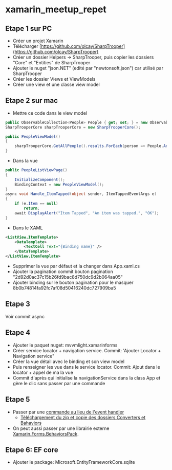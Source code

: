 # xamarin_meetup_repet

## Etape 1 sur PC

- Créer un projet Xamarin
- Télécharger [https://github.com/olcay/SharpTrooper](https://github.com/olcay/SharpTrooper)
- Créer un dossier Helpers -> SharpTrooper, puis copier les dossiers "Core" et "Entities" de SharpTrooper
- Ajouter le nuget "json.NET" (edité par "newtonsoft.json") car utilisé par SharpTrooper
- Créer les dossier Views et ViewModels
- Créer une view et une classe view model

## Etape 2 sur mac

- Mettre ce code dans le view model

```c#
public ObservableCollection<People> People { get; set; } = new ObservableCollection<People>();
SharpTrooperCore sharpTrooperCore = new SharpTrooperCore();

public PeopleViewModel()
{
	sharpTrooperCore.GetAllPeople().results.ForEach(person => People.Add(person));
}
```

- Dans la vue

```c#
public PeopleListViewPage()
{
	InitializeComponent();
	BindingContext = new PeopleViewModel();
}
async void Handle_ItemTapped(object sender, ItemTappedEventArgs e)
{
	if (e.Item == null)
		return;
    await DisplayAlert("Item Tapped", "An item was tapped.", "OK");
}
```

- Dans le XAML

```xml
<ListView.ItemTemplate>
    <DataTemplate>
        <TextCell Text="{Binding name}" />
    </DataTemplate>
</ListView.ItemTemplate>
```

- Supprimer la vue par défaut et la changer dans App.xaml.cs
- Ajouter la pagination commit bouton pagination "2d92d0ac37c15b26fd9bac8d750dc9d2b064aa05"
- Ajouter binding sur le bouton pagination pour le masquer 8b0b74814fa92fc7af08d50416240dc727909ba5

## Etape 3

Voir commit async

## Etape 4

- Ajouter le paquet nuget: mvvmlight.xamarinforms
- Créer service locator + navigation service. Commit: 'Ajouter Locator + Navigation service"
- Créer la vue détail avec le binding et son view model
- Puis renseigner les vue dans le service locator. Commit: Ajout dans le locator + appel de ma la vue
- Commit d'après qui initialise la navigationService dans la class App et gère le clic sans passer par une commande

## Etape 5

- Passer par une [commande au lieu de l'event handler](https://docs.microsoft.com/fr-fr/xamarin/xamarin-forms/app-fundamentals/behaviors/reusable/event-to-command-behavior)
  - [Téléchargement du zip et copie des dossiers Converters et Bahaviors](https://developer.xamarin.com/samples/xamarin-forms/behaviors/eventtocommandbehavior/)
- On peut aussi passer par une librairie externe [Xamarin.Forms.BehaviorsPack](https://github.com/nuitsjp/Xamarin.Forms.BehaviorsPack).

## Etape 6: EF core

- Ajouter le package: Microsoft.EntityFrameworkCore.sqlite